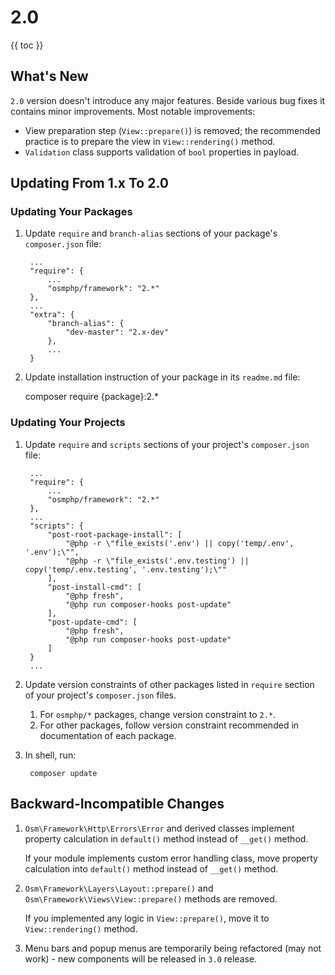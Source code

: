 # 2.0 #

{{ toc }}

## What's New ##

`2.0` version doesn't introduce any major features. Beside various bug fixes it contains minor improvements. Most notable improvements:

* View preparation step (`View::prepare()`) is removed; the recommended practice is to prepare the view in `View::rendering()` method.
* `Validation` class supports validation of `bool` properties in payload.

## Updating From 1.x To 2.0 ##

### Updating Your Packages ###

1. Update `require` and `branch-alias` sections of your package's `composer.json` file: 

		...
	    "require": {
			...
	        "osmphp/framework": "2.*"
	    },
		...
	    "extra": {
	        "branch-alias": {
	            "dev-master": "2.x-dev"
	        },
			...
	    }

2. Update installation instruction of your package in its `readme.md` file:

    composer require {package}:2.*


### Updating Your Projects ###
 
1. Update `require` and `scripts` sections of your project's `composer.json` file:

		...
	    "require": {
	        ...
	        "osmphp/framework": "2.*"
	    },
		...
	    "scripts": {
	        "post-root-package-install": [
	            "@php -r \"file_exists('.env') || copy('temp/.env', '.env');\"",
	            "@php -r \"file_exists('.env.testing') || copy('temp/.env.testing', '.env.testing');\""
	        ],
	        "post-install-cmd": [
	            "@php fresh",
	            "@php run composer-hooks post-update"
	        ],
	        "post-update-cmd": [
	            "@php fresh",
	            "@php run composer-hooks post-update"
	        ]
	    }
		...

2. Update version constraints of other packages listed in `require` section of your project's `composer.json` files. 
 
	1. For `osmphp/*` packages, change version constraint to `2.*`. 
	2. For other packages, follow version constraint recommended in documentation of each package. 

3. In shell, run:

		composer update 

## Backward-Incompatible Changes ##

1. `Osm\Framework\Http\Errors\Error` and derived classes implement property calculation in `default()` method instead of `__get()` method. 

	If your module implements custom error handling class, move property calculation into `default()` method instead of `__get()` method. 

2. `Osm\Framework\Layers\Layout::prepare()` and `Osm\Framework\Views\View::prepare()` methods are removed.

	If you implemented any logic in `View::prepare()`, move it to `View::rendering()` method.

3. Menu bars and popup menus are temporarily being refactored (may not work) - new components will be released in `3.0` release.   